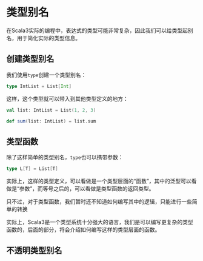 # 类型别名

在Scala3实际的编程中，表达式的类型可能非常复杂，因此我们可以给类型起别名，用于简化实际的类型信息。

## 创建类型别名

我们使用`type`创建一个类型别名：

```scala
type IntList = List[Int]
```

这样，这个类型就可以带入到其他类型定义的地方：

```scala
val list: IntList = List(1, 2, 3)

def sum(list: IntList) = list.sum
```

## 类型函数

除了这样简单的类型别名，`type`也可以携带参数：

```scala
type L[T] = List[T]
```

实际上，这样的类型定义，可以看做是一个类型层面的“函数”，其中的泛型可以看做是“参数”，而等号之后的，可以看做是类型函数的返回类型。

只不过，对于类型函数，我们暂时还不知道如何编写其中的逻辑，只能进行一些简单的转换

实际上，Scala3是一个类型系统十分强大的语言，我们是可以编写更复杂的类型函数的，后面的部分，将会介绍如何编写这样的类型层面的函数。

## 不透明类型别名